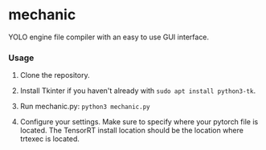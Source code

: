 # mechanic

YOLO engine file compiler with an easy to use GUI interface.

### Usage
1. Clone the repository.

2. Install Tkinter if you haven't already with `sudo apt install python3-tk`.

3. Run mechanic.py: `python3 mechanic.py`

4. Configure your settings. Make sure to specify where your pytorch file is located. The TensorRT install location should be the location where trtexec is located. 

